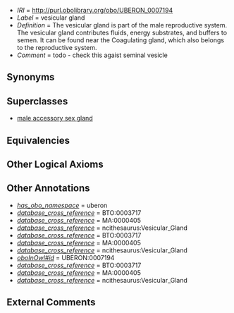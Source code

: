  * *IRI* = http://purl.obolibrary.org/obo/UBERON_0007194
 * *Label* = vesicular gland
 * *Definition* = The vesicular gland is part of the male reproductive system. The vesicular gland contributes fluids, energy substrates, and buffers to semen. It can be found near the Coagulating gland, which also belongs to the reproductive system.
 * *Comment* = todo - check this agaist seminal vesicle

## Synonyms


## Superclasses

 * [male accessory sex gland](../../UBERON/47/UBERON_0010147.md)

## Equivalencies


## Other Logical Axioms


## Other Annotations

 * *[has_obo_namespace](../../ce/oboInOwl#hasOBONamespace.md)* = uberon
 * *[database_cross_reference](../../ef/oboInOwl#hasDbXref.md)* = BTO:0003717
 * *[database_cross_reference](../../ef/oboInOwl#hasDbXref.md)* = MA:0000405
 * *[database_cross_reference](../../ef/oboInOwl#hasDbXref.md)* = ncithesaurus:Vesicular_Gland
 * *[database_cross_reference](../../ef/oboInOwl#hasDbXref.md)* = BTO:0003717
 * *[database_cross_reference](../../ef/oboInOwl#hasDbXref.md)* = MA:0000405
 * *[database_cross_reference](../../ef/oboInOwl#hasDbXref.md)* = ncithesaurus:Vesicular_Gland
 * *[oboInOwl#id](../../id/oboInOwl#id.md)* = UBERON:0007194
 * *[database_cross_reference](../../ef/oboInOwl#hasDbXref.md)* = BTO:0003717
 * *[database_cross_reference](../../ef/oboInOwl#hasDbXref.md)* = MA:0000405
 * *[database_cross_reference](../../ef/oboInOwl#hasDbXref.md)* = ncithesaurus:Vesicular_Gland

## External Comments

